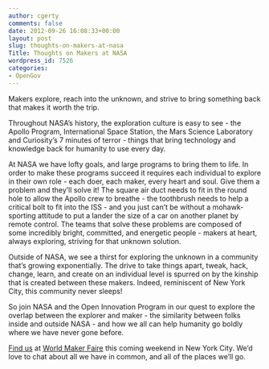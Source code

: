```yaml
---
author: cgerty
comments: false
date: 2012-09-26 16:08:33+00:00
layout: post
slug: thoughts-on-makers-at-nasa
Title: Thoughts on Makers at NASA
wordpress_id: 7526
categories:
- OpenGov
---
```


Makers explore, reach into the unknown, and strive to bring something back that makes it worth the trip.

Throughout NASA’s history, the exploration culture is easy to see - the Apollo Program, International Space Station, the Mars Science Laboratory and Curiosity’s 7 minutes of terror - things that bring technology and knowledge back for humanity to use every day.

At NASA we have lofty goals, and large programs to bring them to life.  In order to make these programs succeed it requires each individual to explore in their own role - each doer, each maker, every heart and soul.  Give them a problem and they’ll solve it! The square air duct needs to fit in the round hole to allow the Apollo crew to breathe - the toothbrush needs to help a critical bolt to fit into the ISS - and you just can’t be without a mohawk-sporting attitude to put a lander the size of a car on another planet by remote control.  The teams that solve these problems are composed of some incredibly bright, committed, and energetic people - makers at heart, always exploring, striving for that unknown solution.

Outside of NASA, we see a thirst for exploring the unknown in a community that’s growing exponentially.  The drive to take things apart, tweak, hack, change, learn, and create on an individual level is spurred on by the kinship that is created between these makers.  Indeed, reminiscent of New York City, this community never sleeps!

So join NASA and the Open Innovation Program in our quest to explore the overlap between the explorer and maker - the similarity between folks inside and outside NASA - and how we all can help humanity go boldly where we have never gone before.

[Find us](http://makerfaire.com/pub/e/9224) at [World Maker Faire](http://makerfaire.com/newyork/2012/) this coming weekend in New York City.  We’d love to chat about all we have in common, and all of the places we’ll go.
